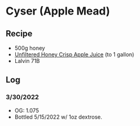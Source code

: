 Cyser (Apple Mead)
=====

Recipe
------

- 500g honey
- [Unfiltered Honey Crisp Apple Juice](https://www.qfc.com/p/kroger-unfiltered-honey-crisp-apple-juice/0001111090975) (to 1 gallon)
- Lalvin 71B

Log
---

### 3/30/2022
- OG: 1.075
- Bottled 5/15/2022 w/ 1oz dextrose.

